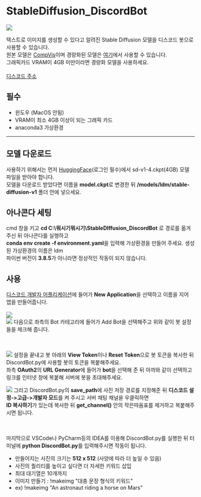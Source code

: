 # StableDiffusion_DiscordBot

![](https://user-images.githubusercontent.com/101509164/221388737-5efbf8dc-d59a-4ab4-8770-863f96dc6f17.jpg)

텍스트로 이미지를 생성할 수 있다고 알려진 Stable Diffusion 모델을 디스코드 봇으로 사용할 수 있습니다. </br>
원본 모델은 [CompVis](https://github.com/CompVis/stable-diffusion)이며 경량화된 모델은 [여기](https://github.com/basujindal/stable-diffusion)에서 사용할 수 있습니다. </br>
그래픽카드 VRAM이 4GB 미만이라면 경량화 모델을 사용하세요. </br> </br>
[디스코드 주소](discord.gg/vSQMkCNZc2)

## 필수
- 윈도우 (MacOS 안됨)
- VRAM이 최소 4GB 이상이 되는 그래픽 카드
- anaconda3 가상환경
---

## 모델 다운로드
사용하기 위해서는 먼저 [HuggingFace](https://huggingface.co/CompVis/stable-diffusion-v-1-4-original)(로그인 필수)에서 sd-v1-4.ckpt(4GB) 모델 파일을 받아야 합니다. </br>
모델을 다운로드 받았다면 이름을 **model.ckpt**로 변경한 뒤 **/models/ldm/stable-diffusion-v1** 폴더 안에 넣으세요. </br>

## 아나콘다 세팅
cmd 창을 키고 **cd C:\뭐시기뭐시기\StableDIffusion_DiscordBot** 로 경로를 옮겨주신 뒤 아나콘다를 실행하고 </br>
**conda env create -f environment.yaml**을 입력해 가상환경을 만들어 주세요. 생성된 가상환경의 이름은 ldm </br>
파이썬 버전이 **3.8.5**가 아니라면 정상적인 작동이 되지 않습니다. </br>

## 사용
[디스코드 개발자 어플리케이션](https://discord.com/developers/applications/)에 들어가 **New Application**을 선택하고 이름을 지어 앱을 만들어줍니다. </br> </br>
![](https://user-images.githubusercontent.com/101509164/221389149-a3b5c7d7-d00e-4456-a39e-661b64f6a912.png) </br>
![](https://user-images.githubusercontent.com/101509164/221389164-a85747c1-bb1b-4bb7-aa12-900fa5a35769.png)
다음으로 좌측의 Bot 카테고리에 들어가 Add Bot을 선택해주고 위와 같이 봇 설정들을 체크해 줍니다. </br> </br> </br>

![](https://user-images.githubusercontent.com/101509164/221389284-af0b30c9-2025-4a1c-ba9a-2f782fec9642.png)
설정을 끝내고 봇 아래의 **View Token**이나 **Reset Token**으로 봇 토큰을 복사한 뒤 DiscordBot.py에 사용할 봇의 토큰을 복붙해주세요. </br>
좌측 **OAuth2**의 **URL Generator**에 들어가 **bot**을 선택해 준 뒤 아까와 같이 선택하고 링크를 인터넷 창에 복붙해 서버에 봇을 초대해주세요. </br>

![](https://user-images.githubusercontent.com/101509164/221389436-c59b4a03-7323-4e89-ab7f-5d58e803af4b.png)
그리고 DiscordBot.py의 **save_path**에 사진 저장 경로를 지정해준 뒤 **디스코드 설정->고급->개발자 모드**를 켜 주시고 서버 채팅 채널을 우클릭하면 </br> 
**ID 복사하기**가 있는데 복사한 뒤 **get_channel()** 안의 작은따옴표를 제거하고 복붙해주시면 됩니다. </br> </br> </br>

마지막으로 VSCode나 PyCharm등의 IDEA를 이용해 DiscordBot.py를 실행한 뒤 터미널에 **python DiscordBot.py**를 입력해주시면 작동이 됩니다.

- 만들어지는 사진의 크기는 **512 x 512** (사양에 따라 더 높일 수 있음)
- 사진의 퀄리티를 높이고 싶다면 더 자세한 키워드 삽입
- 최대 대기열은 10개까지
- 이미지 만들기 : !makeimg "대충 문장 형식의 키워드"
- ex) !makeimg "An astronaut riding a horse on Mars"
